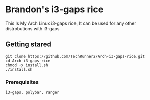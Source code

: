 # Brandon's i3-gaps rice
This Is My Arch Linux i3-gaps rice, It can be used for any other distrobutions with i3-gaps

## Getting stared
```
git clone https://github.com/TechRunner2/Arch-i3-gaps-rice.git
cd Arch-i3-gaps-rice
chmod +x install.sh
./install.sh
```
### Prerequisites
```
i3-gaps, polybar, ranger
```
